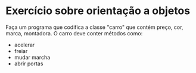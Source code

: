 # Exercício sobre orientação a objetos

Faça um programa que codifica a classe "carro" que contém preço, cor, marca, montadora. O carro deve conter métodos como:
- acelerar
- freiar
- mudar marcha
- abrir portas